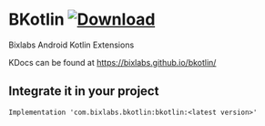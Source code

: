 # BKotlin [ ![Download](https://api.bintray.com/packages/mradzinski/bixlabs/BKotlin/images/download.svg?version=1.3.0) ](https://bintray.com/mradzinski/bixlabs/BKotlin/1.3.0/link)

Bixlabs Android Kotlin Extensions

KDocs can be found at https://bixlabs.github.io/bkotlin/

## Integrate it in your project
```
Implementation 'com.bixlabs.bkotlin:bkotlin:<latest version>'
```
